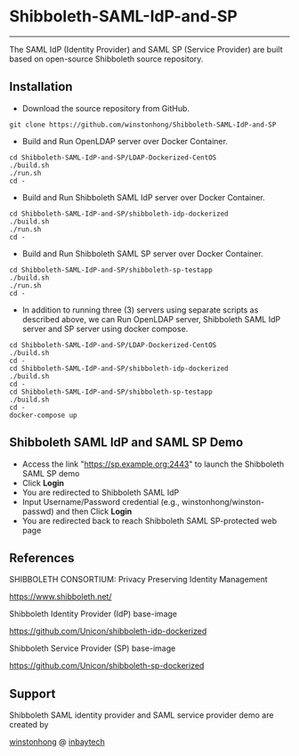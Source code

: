 # Shibboleth-SAML-IdP-and-SP

--------------------

The SAML IdP (Identity Provider) and SAML SP (Service Provider) are built based on open-source Shibboleth source repository. 

Installation
------------
+ Download the source repository from GitHub.
```
git clone https://github.com/winstonhong/Shibboleth-SAML-IdP-and-SP
``` 
+ Build and Run OpenLDAP server over Docker Container.
```
cd Shibboleth-SAML-IdP-and-SP/LDAP-Dockerized-CentOS
./build.sh
./run.sh
cd -
```
+ Build and Run Shibboleth SAML IdP server over Docker Container.
```
cd Shibboleth-SAML-IdP-and-SP/shibboleth-idp-dockerized
./build.sh
./run.sh
cd -
```
+ Build and Run Shibboleth SAML SP server over Docker Container.
```
cd Shibboleth-SAML-IdP-and-SP/shibboleth-sp-testapp
./build.sh
./run.sh
cd -
```
+ In addition to running three (3) servers using separate scripts as described above, we can Run OpenLDAP server, Shibboleth SAML IdP server and SP server using docker compose.
```
cd Shibboleth-SAML-IdP-and-SP/LDAP-Dockerized-CentOS
./build.sh
cd -
cd Shibboleth-SAML-IdP-and-SP/shibboleth-idp-dockerized
./build.sh
cd -
cd Shibboleth-SAML-IdP-and-SP/shibboleth-sp-testapp
./build.sh
cd -
docker-compose up
```

Shibboleth SAML IdP and SAML SP Demo
------------
+ Access the link "https://sp.example.org:2443" to launch the Shibboleth SAML SP demo
+ Click **Login**
+ You are redirected to Shibboleth SAML IdP 
+ Input Username/Password credential (e.g., winstonhong/winston-passwd) and then Click **Login**
+ You are redirected back to reach Shibboleth SAML SP-protected web page

References
-------
SHIBBOLETH CONSORTIUM: Privacy Preserving Identity Management

https://www.shibboleth.net/ 


Shibboleth Identity Provider (IdP) base-image

https://github.com/Unicon/shibboleth-idp-dockerized


Shibboleth Service Provider (SP) base-image

https://github.com/Unicon/shibboleth-sp-dockerized


Support
-------
Shibboleth SAML identity provider and SAML service provider demo are created by 

[winstonhong](https://github.com/winstonhong) @ [inbaytech](https://github.com/inbaytech)
